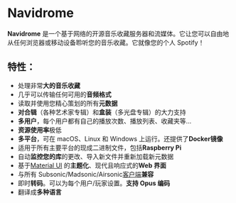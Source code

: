 # Navidrome

**Navidrome** 是一个基于网络的开源音乐收藏服务器和流媒体。它让您可以自由地从任何浏览器或移动设备聆听您的音乐收藏。它就像您的个人 Spotify！

## 特性：

- 处理非常**大的音乐收藏**
- 几乎可以传输任何可用的**音频格式**
- 读取并使用您精心策划的所有**元数据**
- **对合辑**（各种艺术家专辑）和**盒装**（多光盘专辑）的大力支持
- **多用户**，每个用户都有自己的播放次数、播放列表、收藏夹等...
- **资源使用率**极低
- **多平台**，可在 macOS、Linux 和 Windows 上运行。还提供了**Docker镜像**
- 适用于所有主要平台的现成二进制文件，包括**Raspberry Pi**
- 自动**监控您的库**的更改、导入新文件并重新加载新元数据
- 基于[Material UI](https://material-ui.com) 的**主题化**、现代且响应式的**Web 界面**
- 与所有 Subsonic/Madsonic/Airsonic[客户端](https://www.navidrome.org/docs/overview/#apps)**兼容**
- 即时**转码**。可以为每个用户/玩家设置。**支持 Opus 编码**
- 翻译成**多种语言**